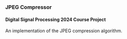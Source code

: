 ### JPEG Compressor
#### Digital Signal Processing 2024 Course Project

An implementation of the JPEG compression algorithm.